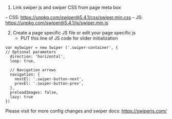 1. Link swiper js and swiper CSS from page meta box

  – CSS: https://unpkg.com/swiper@5.4.1/css/swiper.min.css
  – JS: https://unpkg.com/swiper@5.4.1/js/swiper.min.js

2. Create a page specific JS file or edit your page specific js
    - PUT this line of JS code for slider initialization

  ```
  var mySwiper = new Swiper ('.swiper-container', {
  // Optional parameters
    direction: 'horizontal',
    loop: true,

    // Navigation arrows
    navigation: {
      nextEl: '.swiper-button-next',
      prevEl: '.swiper-button-prev',
    },
    preloadImages: false,
    lazy: true
  })

```

Please visit for more config changes and swiper docs: https://swiperjs.com/